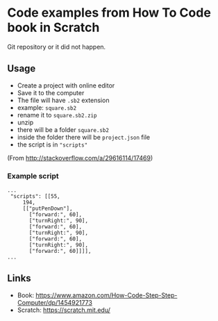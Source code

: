 # Code examples from How To Code book in Scratch

Git repository or it did not happen.

## Usage

- Create a project with online editor
- Save it to the computer
- The file will have `.sb2` extension
- example: `square.sb2`
- rename it to `square.sb2.zip`
- unzip
- there will be a folder `square.sb2`
- inside the folder there will be `project.json` file
- the script is in `"scripts"`

(From http://stackoverflow.com/a/29616114/17469)

### Example script

    ...
     "scripts": [[55,
         194,
         [["putPenDown"],
           ["forward:", 60],
           ["turnRight:", 90],
           ["forward:", 60],
           ["turnRight:", 90],
           ["forward:", 60],
           ["turnRight:", 90],
           ["forward:", 60]]]],
    ...

## Links

- Book: https://www.amazon.com/How-Code-Step-Step-Computer/dp/1454921773
- Scratch: https://scratch.mit.edu/
